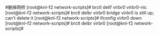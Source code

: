 #删掉网桥
	[root@knl-f2 network-scripts]# brctl delif virbr0 virbr0-nic
	[root@knl-f2 network-scripts]# brctl delbr virbr0
	bridge virbr0 is still up; can't delete it
	[root@knl-f2 network-scripts]# ifconfig virbr0 down
	[root@knl-f2 network-scripts]# brctl delbr virbr0
	[root@knl-f2 network-scripts]#
